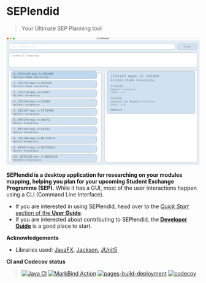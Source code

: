 # SEPlendid
> Your Ultimate SEP Planning tool

![Ui](docs/images/MappingListUi.png)

**SEPlendid is a desktop application for researching on your modules mapping, helping you plan for your upcoming
Student Exchange Programme (SEP).** While it
has a GUI, most of the
user
interactions happen using a CLI (Command Line Interface).

* If you are interested in using SEPlendid, head over to the [_Quick Start_ section of the **User Guide**](https://ay2324s1-cs2103t-w10-2.github.io/tp/UserGuide.html).
* If you are interested about contributing to SEPlendid, the [**Developer Guide**](https://ay2324s1-cs2103t-w10-2.github.io/tp/DeveloperGuide.html) is a good
  place to start.


**Acknowledgements**

* Libraries used: [JavaFX](https://openjfx.io/), [Jackson](https://github.com/FasterXML/jackson), [JUnit5](https://github.com/junit-team/junit5)

**CI and Codecov status**
> [![Java CI](https://github.com/AY2324S1-CS2103T-W10-2/tp/actions/workflows/gradle.yml/badge.svg)](https://github.com/AY2324S1-CS2103T-W10-2/tp/actions/workflows/gradle.yml)
[![MarkBind Action](https://github.com/AY2324S1-CS2103T-W10-2/tp/actions/workflows/docs.yml/badge.svg)](https://github.com/AY2324S1-CS2103T-W10-2/tp/actions/workflows/docs.yml)
[![pages-build-deployment](https://github.com/AY2324S1-CS2103T-W10-2/tp/actions/workflows/pages/pages-build-deployment/badge.svg)](https://github.com/AY2324S1-CS2103T-W10-2/tp/actions/workflows/pages/pages-build-deployment)
[![codecov](https://codecov.io/gh/AY2324S1-CS2103T-W10-2/tp/graph/badge.svg?token=6GEPWNR01R)](https://codecov.io/gh/AY2324S1-CS2103T-W10-2/tp)


